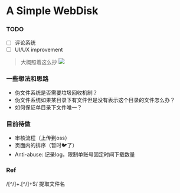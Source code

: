 # A Simple WebDisk

### TODO
- [ ] 评论系统
- [ ] UI/UX improvement
> 大概照着这么抄
> ![](https://pbs.twimg.com/media/E-R_i3VVkAMGUQO?format=jpg&name=4096x4096)

### 一些想法和思路
- 伪文件系统是否需要垃圾回收机制？
- 伪文件系统如果某目录下有文件但是没有表示这个目录的文件怎么办？
- 如何保证单目录下文件唯一？

### 目前待做
- 审核流程（上传到oss）
- 页面内的排序（暂时🐦了）
- Anti-abuse: 记录log，限制单账号固定时间下载数量

### Ref
/[^\/]+\.[^\/]+$/
提取文件名
